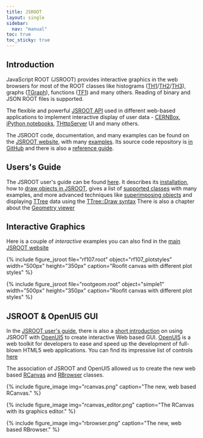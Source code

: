 ```yaml
---
title: JSROOT
layout: single
sidebar:
  nav: "manual"
toc: true
toc_sticky: true
---
```


## Introduction

JavaScript ROOT (JSROOT) provides interactive graphics in the web browsers for most of the ROOT classes like histograms ([TH1](https://root.cern.ch/doc/master/classTH1.html)/[TH2](https://root.cern.ch/doc/master/classTH2.html)/[TH3](https://root.cern.ch/doc/master/classTH3.html)), graphs ([TGraph](https://root.cern.ch/doc/master/classTGraph.html)), functions ([TF1](https://root.cern.ch/doc/master/classTF1.html)) and many others. Reading of binary and JSON ROOT files is supported.

The flexible and powerful [JSROOT API](https://root.cern/js/latest/api.htm) used in different web-based applications to implement interactive display of user data - [CERNBox](https://swan.docs.cern.ch/intro/cernbox/), [iPython notebooks](https://ipython.org/notebook.html), [THttpServer](https://root.cern.ch/doc/master/classTHttpServer.html) UI and many others.

The JSROOT code, documentation, and many examples can be found on the [JSROOT website](https://root.cern/js/),
with many [examples](https://root.cern/js/latest/examples.htm).
Its source code repository is [in GitHub](https://github.com/root-project/jsroot/) and there is also a
[reference guide](https://root.cern/js/latest/jsdoc/JSROOT.html).

## Users's Guide

The JSROOT user's guide can be found [here](https://github.com/root-project/jsroot/blob/master/docs/JSROOT.md).
It describes its [installation](https://github.com/root-project/jsroot/blob/master/docs/JSROOT.md#installing-jsroot),
how to [draw objects in JSROOT](https://github.com/root-project/jsroot/blob/master/docs/JSROOT.md#drawing-objects-in-jsroot),
gives a list of [supported classes](https://github.com/root-project/jsroot/blob/master/docs/JSROOT.md#supported-root-classes-by-jsroot)  with many examples, and more advanced techniques like [superimposing objects](https://github.com/root-project/jsroot/blob/master/docs/JSROOT.md#superimposing-draw-objects) and displaying [TTree](https://root.cern.ch/doc/master/classTTree.html) data using the [TTree::Draw syntax](https://github.com/root-project/jsroot/blob/master/docs/JSROOT.md#ttree-draw)
There is also a chapter about the [Geometry viewer](https://github.com/root-project/jsroot/blob/master/docs/JSROOT.md#geometry-viewer)

## Interactive Graphics

Here is a couple of *interactive* examples you can also find in the [main JSROOT website](https://root.cern/js/)

{% include figure_jsroot
   file="rf107.root" object="rf107_plotstyles" width="500px" height="350px"
   caption="Roofit canvas with different plot styles"
%}

{% include figure_jsroot
   file="rootgeom.root" object="simple1" width="500px" height="350px"
   caption="Roofit canvas with different plot styles"
%}

## JSROOT & OpenUI5 GUI

In the [JSROOT user's guide](https://github.com/root-project/jsroot/blob/master/docs/JSROOT.md), there is also a [short introduction](https://github.com/root-project/jsroot/blob/master/docs/JSROOT.md#use-with-openui5) on using JSROOT with [OpenUI5](https://openui5.org/) to create interactive Web based GUI. [OpenUI5](https://openui5.org/) is a web toolkit for developers to ease and speed up the development of full-blown HTML5 web applications. You can find its impressive list of controls [here](https://openui5.hana.ondemand.com/controls)

The association of JSROOT and OpenUI5 allowed us to create the new web based [RCanvas](https://root.cern.ch/doc/master/classROOT_1_1Experimental_1_1RCanvas.html) and [RBrowser](https://root.cern.ch/doc/master/classROOT_1_1Experimental_1_1RBrowser.html) classes.

{% include figure_image
   img="rcanvas.png"
   caption="The new, web based RCanvas."
%}

{% include figure_image
   img="rcanvas_editor.png"
   caption="The RCanvas with its graphics editor."
%}

{% include figure_image
   img="rbrowser.png"
   caption="The new, web based RBrowser."
%}


